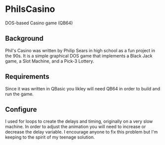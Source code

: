 # PhilsCasino
DOS-based Casino game (QB64)

## Background 
Phil's Casino was written by Philip Sears in high school as a fun project in the 90s.  It is a simple graphical DOS game that implements a Black Jack game, a Slot Machine, and a Pick-3 Lottery. 

## Requirements
Since it was written in QBasic you likley will need QB64 in order to build and run the game.

## Configure
I used for loops to create the delays and timing, originally on a very slow machine. In order to adjust the animation you will need to increase or decrease the delay variable.  I encourage anyone to fix this problem but I'm keeping to the spirit of my teenage solution.
